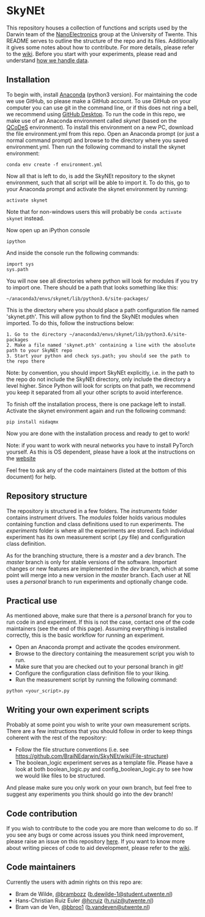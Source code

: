 # SkyNEt

This repository houses a collection of functions and scripts used by the Darwin team of the [NanoElectronics](https://www.utwente.nl/en/eemcs/ne/) group at the University of Twente. This README serves to outline the structure of the repo and its files. Additionally it gives some notes about how to contribute. For more details, please refer to the [wiki](https://github.com/BraiNEdarwin/SkyNEt/wiki). Before you start with your experiments, please read and understand [how we handle data](https://github.com/BraiNEdarwin/SkyNEt/wiki/Data-Structures).

## Installation

To begin with, install [Anaconda](https://www.anaconda.com/download) (python3 version). For maintaining the code we use GitHub, so please make a GitHub account. To use GitHub on your computer you can use git in the command line, or if this does not ring a bell, we recommend using [GitHub Desktop](https://desktop.github.com/).
To run the code in this repo, we make use of an Anaconda environment called *skynet* (based on the [QCoDeS](https://github.com/QCoDeS/Qcodes) environment). To install this environment on a new PC, download the file environment.yml from this repo. Open an Anaconda prompt (or just a normal command prompt) and browse to the directory where you saved environment.yml. Then run the following command to install the skynet environment:

```
conda env create -f environment.yml
```

Now all that is left to do, is add the SkyNEt repository to the skynet environment, such that all script will be able to import it. To do this, go to your Anaconda prompt and activate the skynet environment by running:

```
activate skynet
```

Note that for non-windows users this will probably be `conda activate skynet` instead.

Now open up an iPython console

```
ipython
```

And inside the console run the following commands:

```
import sys
sys.path
```

You will now see all directories where python will look for modules if you try to import one. There should be a path that looks something like this:

```
~/anaconda3/envs/skynet/lib/python3.6/site-packages/
```

This is the directory where you should place a path configuration file named 'skynet.pth'. This will allow python to find the SkyNEt modules when imported. To do this, follow the instructions below:


    1. Go to the directory ~/anaconda3/envs/skynet/lib/python3.6/site-packages
    2. Make a file named 'skynet.pth' containing a line with the absolute path to your SkyNEt repo
    3. Start your python and check sys.path; you should see the path to the repo there
  

Note: by convention, you should import SkyNEt explicitly, i.e. in the path to the repo do not include the SkyNEt directory, only include the directory a level higher. Since Python will look for scripts on that path, we recommend you keep it separated from all your other scripts to avoid interference.

To finish off the installation process, there is one package left to install. Activate the skynet environment again and run the following command:

```
pip install nidaqmx
```

Now you are done with the installation process and ready to get to work!

Note: if you want to work with neural networks you have to install PyTorch yourself. As this is OS dependent, please have a look at the instructions on the [website](https://pytorch.org/get-started/locally/)

Feel free to ask any of the code maintainers (listed at the bottom of this document) for help.


## Repository structure

The repository is structured in a few folders. The *instruments* folder contains instrument drivers. The *modules* folder holds various modules containing function and class definitions used to run experiments. The *experiments* folder is where all the experiments are stored. Each individual experiment has its own measurement script (*.py* file) and configuration class definition.

As for the branching structure, there is a *master* and a *dev* branch. The *master* branch is only for stable versions of the software. Important changes or new features are implemented in the *dev* branch, which at some point will merge into a new version in the *master* branch. Each user at NE uses a *personal* branch to run experiments and optionally change code.

## Practical use

As mentioned above, make sure that there is a *personal* branch for you to run code in and experiment. If this is not the case, contact one of the code maintainers (see the end of this page). Assuming everything is installed correctly, this is the basic workflow for running an experiment.

* Open an Anaconda prompt and activate the qcodes environment.
* Browse to the directory containing the measurement script you wish to run.
* Make sure that you are checked out to your personal branch in git!
* Configure the configuration class definition file to your liking.
* Run the measurement script by running the following command:

```
python <your_script>.py
```

## Writing your own experiment scripts

Probably at some point you wish to write your own measurement scripts. There are a few instructions that you should follow in order to keep things coherent with the rest of the repository:

* Follow the file structure conventions (i.e. see https://github.com/BraiNEdarwin/SkyNEt/wiki/File-structure)
* The boolean_logic experiment serves as a template file. Please have a look at both boolean_logic.py and config_boolean_logic.py to see how we would like files to be structured. 

And please make sure you only work on your own branch, but feel free to suggest any experiments you think should go into the dev branch!

## Code contribution

If you wish to contribute to the code you are more than welcome to do so. If you see any bugs or come across issues you think need improvement, please raise an issue on this repository [here](https://github.com/BraiNEdarwin/SkyNEt/issues). If you want to know more about writing pieces of code to aid development, please refer to the [wiki](https://github.com/BraiNEdarwin/SkyNEt/wiki).

## Code maintainers
Currently the users with admin rights on this repo are:
* Bram de Wilde, [@brambozz](https://github.com/brambozz) (b.dewilde-1@student.utwente.nl) 
* Hans-Christian Ruiz Euler [@hcruiz](https://github.com/hcruiz) (h.ruiz@utwente.nl)
* Bram van de Ven, [@bbroo1](https://github.com/bbroo1) (b.vandeven@utwente.nl)
